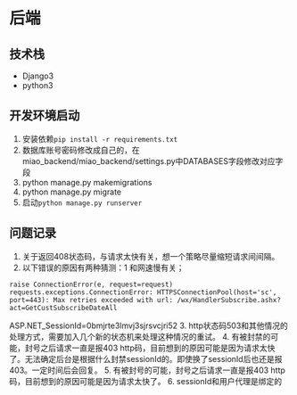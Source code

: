 # 后端
## 技术栈
+ Django3
+ python3

## 开发环境启动
1. 安装依赖`pip install -r requirements.txt`
2. 数据库账号密码修改成自己的，在miao_backend/miao_backend/settings.py中DATABASES字段修改对应字段
3. python manage.py makemigrations
4. python manage.py migrate
5. 启动`python manage.py runserver`

## 问题记录

1. 关于返回408状态码，与请求太快有关，想一个策略尽量缩短请求间间隔。
2. 以下错误的原因有两种猜测：1 和网速慢有关；
```
raise ConnectionError(e, request=request)
requests.exceptions.ConnectionError: HTTPSConnectionPool(host='sc', port=443): Max retries exceeded with url: /wx/HandlerSubscribe.ashx?act=GetCustSubscribeDateAll
```

ASP.NET_SessionId=0bmjrte3lmvj3sjrsvcjri52
3. http状态码503和其他情况的处理方式，需要加入几个新的状态机来处理这种情况的重试。
4. 有被封禁的可能，封号之后请求一直是报403 http码，目前想到的原因可能是因为请求太快了。无法确定后台是根据什么封禁sessionId的。即使换了sessionId后也还是报403。一定时间后会回复。
5. 有被封号的可能，封号之后请求一直是报403 http码，目前想到的原因可能是因为请求太快了。
6. sessionId和用户代理是绑定的